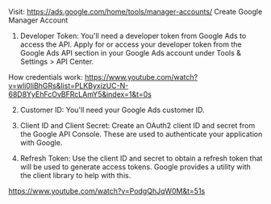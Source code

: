 Visit: https://ads.google.com/home/tools/manager-accounts/
Create Google Manager Account

1. Developer Token: You'll need a developer token from Google Ads to access the API. Apply for or access your developer
token from the Google Ads API section in your Google Ads account under Tools & Settings > API Center.

How credentials work: https://www.youtube.com/watch?v=wli0liBhGRs&list=PLKByxjzUC-N-68D8YyEhFcOvBFRcLAmY5&index=1&t=0s

2. Customer ID: You'll need your Google Ads customer ID.

3. Client ID and Client Secret: Create an OAuth2 client ID and secret from the Google API Console. These are used to authenticate your application with Google.

4. Refresh Token: Use the client ID and secret to obtain a refresh token that will be used to generate access tokens. Google provides a utility with the client library to help with this.


https://www.youtube.com/watch?v=PodgQhJqW0M&t=51s